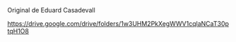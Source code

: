 Original de Eduard Casadevall

https://drive.google.com/drive/folders/1w3UHM2PkXegWWV1cqlaNCaT30ptqH1O8
